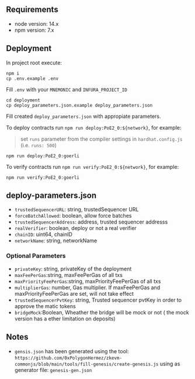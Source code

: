 ## Requirements

- node version: 14.x
- npm version: 7.x

## Deployment

In project root execute:

```
npm i
cp .env.example .env
```

Fill `.env` with your `MNEMONIC` and `INFURA_PROJECT_ID`

```
cd deployment
cp deploy_parameters.json.example deploy_parameters.json
```

Fill created `deploy_parameters.json` with appropiate parameters.

To deploy contracts run `npm run deploy:PoE2_0:${network}`, for example:

> set `runs` parameter from the compiler settings in `hardhat.config.js` (i.e. `runs: 500`)

```
npm run deploy:PoE2_0:goerli
```

To verify contracts run `npm run verify:PoE2_0:${network}`, for example:

```
npm run verify:PoE2_0:goerli
```

## deploy-parameters.json

- `trustedSequencerURL`: string, trustedSequencer URL
- `forceBatchAllowed`: boolean, allow force batches
- `trustedSequencerAddress`: address, trusted sequencer addresss
- `realVerifier`: boolean, deploy or not a real verifier
- `chainID`: uint64, chainID
- `networkName`: string, networkName

### Optional Parameters

- `privateKey`: string, privateKey of the deployment
- `maxFeePerGas`:string, maxFeePerGas of all txs
- `maxPriorityFeePerGas`:string, maxPriorityFeePerGas of all txs
- `multiplierGas`: number, Gas multiplier. If maxFeePerGas and maxPriorityFeePerGas are set, will not take effect
- `trustedSequencerPvtKey`: string, Trusted sequencer pvtKey in order to approve the matic tokens
- `bridgeMock`:Boolean, Wheather the bridge will be mock or not ( the mock version has a ether limitation on deposits)

## Notes

- `gensis.json` has been generated using the tool: `https://github.com/0xPolygonHermez/zkevm-commonjs/blob/main/tools/fill-genesis/create-genesis.js` using as generator file: `genesis-gen.json`
